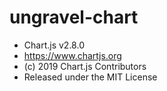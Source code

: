 # ungravel-chart


 * Chart.js v2.8.0
 * https://www.chartjs.org
 * (c) 2019 Chart.js Contributors
 * Released under the MIT License

